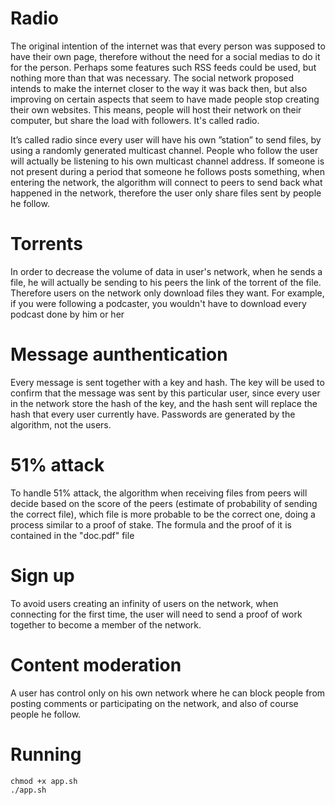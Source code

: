 # Radio
The original intention of the internet was that every person was supposed to have their own page,
therefore without the need for a social medias to do it for the person. Perhaps some features such RSS feeds could be
used, but nothing more than that was necessary. The social network proposed intends to make the internet
closer to the way it was back then, but also improving on certain aspects that seem to have made people stop creating
their own websites. This means, people will host their network on their computer, but share the load with followers. It's called radio.

It’s called radio since every user will have his own ”station” to send files, by
using a randomly generated multicast channel. People who follow the user will actually be listening to his own multicast channel address.
If someone is not present during a period that someone he follows posts something, when entering the network, the algorithm will connect to peers to send back what happened in the network, therefore the user only share files sent by people he follow.
# Torrents

In order to decrease the volume of data in user's network, when he sends a file, he will actually be sending to his peers the link of the torrent of the file. Therefore users on the network only download files they want. For example, if you were following a podcaster, you wouldn't have to download every podcast done by him or her

# Message aunthentication

Every message is sent together with a key and hash. The key will be used to confirm that the message was sent by this particular user, since every user in the network store the hash of the key, and the hash sent will replace the hash that every user currently have. Passwords are generated by the algorithm, not the users.

# 51% attack
To handle 51% attack, the algorithm when receiving files from peers will decide based on the score of the peers (estimate of probability of sending the correct file), which file is more probable to be the correct one, doing a process similar to a proof of stake. The formula and the proof of it is contained in the "doc.pdf" file

# Sign up

To avoid users creating an infinity of users on the network, when connecting for the first time, the user will need to send a proof of work together to become a member of the network.

# Content moderation

A user has control only on his own network where he can block people from posting comments or participating on the network, and also of course people he follow.

# Running

```
chmod +x app.sh
./app.sh

```
